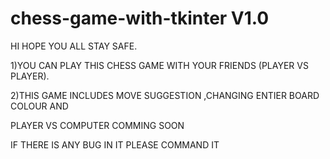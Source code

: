 # chess-game-with-tkinter V1.0

HI HOPE YOU ALL STAY SAFE.

  1)YOU CAN PLAY THIS CHESS GAME WITH YOUR FRIENDS (PLAYER VS PLAYER).
  
  2)THIS GAME INCLUDES MOVE SUGGESTION ,CHANGING ENTIER BOARD COLOUR AND
  
  
PLAYER VS COMPUTER COMMING SOON


IF THERE IS ANY BUG IN IT PLEASE COMMAND IT 

